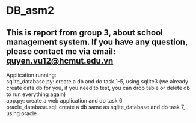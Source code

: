 # DB_asm2
This is report from group 3, about school management system.
If you have any question, please contact me via email: quyen.vu12@hcmut.edu.vn
---------------------------------------------------------------------
Application running:  
  sqlite_database.py: create a db and do task 1-5, using sqlite3 (we already create data.db for you, if you need to test, you can drop table or delete db to run everything again)  
  app.py: create a web application and do task 6  
  oracle_database.sql: create a db same as sqlite_database and do task 7, using oracle  
